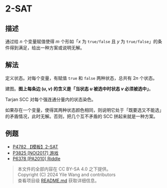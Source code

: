 # 2-SAT

## 描述

通过给 $n$ 个变量赋值使得 $m$ 个形如「$x$ 为 `true/false` 且 $y$ 为 `true/false`」的条件得到满足，给出一种方案或说明无解。

## 解法

定义状态。对每个变量，有赋值 `true` 和 `false` 两种状态，总共有 $2n$ 个状态。

建图。**图上每条边 $(u, v)$ 的含义是「当状态 $u$ 被选中时状态 $v$ 必须被选中」**。

Tarjan SCC 对每个强连通分量内的状态染色。

如果存在一个变量，使得其两种状态颜色相同，则说明它处于「既要选又不能选」的矛盾情况，此时无解。否则，把几个互不矛盾的 SCC 拼起来就是一种方案。

## 例题

- [P4782 【模板】2-SAT](https://www.luogu.com.cn/problem/P4782)
- [P3825 [NOI2017] 游戏](https://www.luogu.com.cn/problem/P3825)
- [P6378 [PA2010] Riddle](https://www.luogu.com.cn/problem/P6378)

> 本文件的全部内容在 CC BY-SA 4.0 之下提供。  
> Copyright (C)  2024  Yile Wang and contributors  
> 查看项目级 [README.md](../README.md) 获取详细信息。